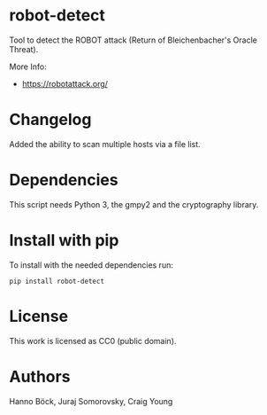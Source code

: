 # robot-detect

Tool to detect the ROBOT attack (Return of Bleichenbacher's Oracle Threat).

More Info:
* https://robotattack.org/

Changelog
============

Added the ability to scan multiple hosts via a file list.

Dependencies
============

This script needs Python 3, the gmpy2 and the cryptography library.

Install with pip
================

To install with the needed dependencies run:

`pip install robot-detect`

License
=======

This work is licensed as CC0 (public domain).

Authors
=======

Hanno Böck, Juraj Somorovsky, Craig Young
